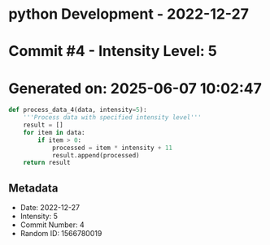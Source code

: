﻿# python Development - 2022-12-27
# Commit #4 - Intensity Level: 5
# Generated on: 2025-06-07 10:02:47
```python
def process_data_4(data, intensity=5):
    '''Process data with specified intensity level'''
    result = []
    for item in data:
        if item > 0:
            processed = item * intensity + 11
            result.append(processed)
    return result
```
## Metadata
- Date: 2022-12-27
- Intensity: 5
- Commit Number: 4
- Random ID: 1566780019
